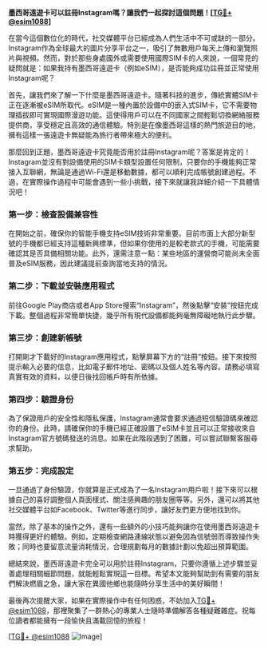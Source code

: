 **墨西哥遠遊卡可以註冊Instagram嗎？讓我們一起探討這個問題！[[TG💪+ @esim1088](https://t.me/s/esim1088)]**

在當今這個數位化的時代，社交媒體平台已經成為人們生活中不可或缺的一部分。Instagram作為全球最大的圖片分享平台之一，吸引了無數用戶每天上傳和瀏覽照片與視頻。然而，對於那些身處國外或需要使用國際SIM卡的人來說，一個常見的疑問就是：如果我持有墨西哥遠遊卡（例如eSIM），是否能夠成功註冊並正常使用Instagram呢？

首先，讓我們來了解一下什麼是墨西哥遠遊卡。隨著科技的進步，傳統實體SIM卡正在逐漸被eSIM所取代。eSIM是一種內置於設備中的嵌入式SIM卡，它不需要物理插拔即可實現國際漫遊功能。這使得用戶可以在不同國家之間輕鬆切換網絡服務提供商，享受穩定且高效的通信體驗。特別是在像墨西哥這樣的熱門旅遊目的地，擁有這樣一張遠遊卡無疑能為旅行者帶來極大的便利。

那麼回到正題，墨西哥遠遊卡究竟能否用於註冊Instagram呢？答案是肯定的！Instagram並沒有對設備使用的SIM卡類型設置任何限制，只要你的手機能夠正常接入互聯網，無論是通過Wi-Fi還是移動數據，都可以順利完成帳號創建過程。不過，在實際操作過程中可能會遇到一些小挑戰，接下來就讓我詳細介紹一下具體情況吧！

### 第一步：檢查設備兼容性
在開始之前，確保你的智能手機支持eSIM技術非常重要。目前市面上大部分新型號的手機都已經支持這種新興標準，但如果你使用的是較老款式的手機，可能需要確認其是否具備相關功能。此外，還需注意一點：某些地區的運營商可能尚未全面普及eSIM服務，因此建議提前查詢當地支持的情況。

### 第二步：下載並安裝應用程式
前往Google Play商店或者App Store搜索“Instagram”，然後點擊“安裝”按鈕完成下載。整個過程非常簡單快捷，幾乎所有現代設備都能夠毫無障礙地執行此步驟。

### 第三步：創建新帳號
打開剛才下載好的Instagram應用程式，點擊屏幕下方的“註冊”按鈕。接下來按照提示輸入必要的信息，比如電子郵件地址、密碼以及個人姓名等內容。請務必填寫真實有效的資料，以便日後找回帳戶時有所依據。

### 第四步：驗證身份
為了保證用戶的安全性和隱私保護，Instagram通常會要求通過短信驗證碼來確認你的身份。此時，請確保你的手機已經正確設置了eSIM卡並且可以正常接收來自Instagram官方號碼發送的消息。如果在此階段遇到了困難，可以嘗試聯繫客服尋求幫助。

### 第五步：完成設定
一旦通過了身份驗證，你就算是正式成為了一名Instagram用戶啦！接下來可以根據自己的喜好調整個人頁面樣式、關注感興趣的朋友圈等等。另外，還可以將其他社交媒體平台如Facebook、Twitter等進行同步，讓好友們更方便地找到你。

當然，除了基本的操作之外，還有一些額外的小技巧能夠讓你在使用墨西哥遠遊卡時獲得更好的體驗。例如，定期檢查網路連線狀態以避免因為信號弱而導致操作失敗；同時也要留意流量消耗情況，合理規劃每月的數據計劃以免超出預算範圍。

總結來說，墨西哥遠遊卡完全可以用於註冊Instagram，只要你遵循上述步驟並妥善處理相關細節問題，就能輕鬆實現這一目標。希望本文能夠幫助到有需要的朋友們解決燃眉之急，讓大家在異國他鄉也能隨時分享生活中的美好瞬間！

最後再次提醒大家，如果在實際操作中有任何困惑，不妨加入[TG💪+ @esim1088](https://t.me/s/esim1088)，那裡聚集了一群熱心的專業人士隨時準備解答各種疑難雜症。祝每位讀者都能擁有一段愉快且滿載回憶的旅程！

[[TG💪+ @esim1088](https://t.me/s/esim1088) ![Image](https://i.postimg.cc/4NQfJmqS/Snipaste-2025-05-13-00-14-12.png)]